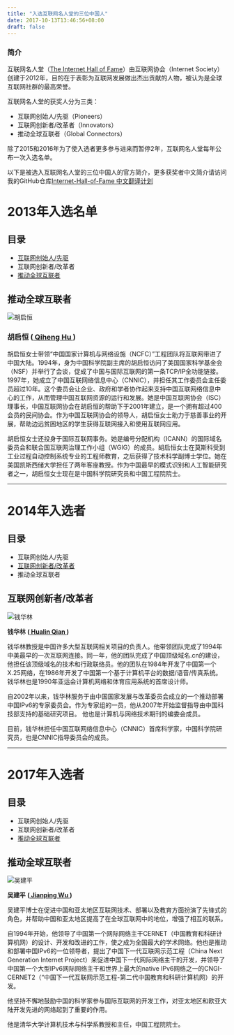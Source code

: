 ```yaml
---
title: "入选互联网名人堂的三位中国人"
date: 2017-10-13T13:46:56+08:00
draft: false
---
```


### 简介 ###
互联网名人堂（[The Internet Hall of Fame](https://www.internethalloffame.org)）由互联网协会（Internet Society）创建于2012年，目的在于表彰为互联网发展做出杰出贡献的人物，被认为是全球互联网社群的最高荣誉。

互联网名人堂的获奖人分为三类：
* 互联网创始人/先驱（Pioneers）
* 互联网创新者/改革者（Innovators）
* 推动全球互联者（Global Connectors）

除了2015和2016年为了使入选者更多参与进来而暂停2年，互联网名人堂每年公布一次入选名单。

以下是被选入互联网名人堂的三位中国人的官方简介，更多获奖者中文简介请访问我的GitHub仓库[Internet-Hall-of-Fame 中文翻译计划](https://github.com/ChaoyueZhao/Internet-Hall-of-Fame)

# 2013年入选名单 #

## 目录 ##

* [互联网创始人/先驱](#互联网创始人/先驱)
* 互联网创新者/改革者
* [推动全球互联者](#推动全球互联者)

## 推动全球互联者 ##

![胡启恒](https://www.internethalloffame.org/sites/default/files/inductees/Qh%20Hu.jpg)

### 胡启恒 ([ Qiheng Hu ](https://www.internethalloffame.org/inductees/qiheng-hu)) ### 


胡启恒女士带领“中国国家计算机与网络设施（NCFC）”工程团队将互联网带进了中国大陆。1994年，身为中国科学院副主席的胡启恒访问了美国国家科学基金会（NSF）并举行了会谈，促成了中国与国际互联网的第一条TCP/IP全功能链接。1997年，她成立了中国互联网络信息中心（CNNIC），并担任其工作委员会主任委员超过10年。这个委员会让企业、政府和学者协作起来支持中国互联网络信息中心的工作，从而管理中国互联网资源的运行和发展。她是中国互联网协会（ISC）理事长，中国互联网协会在胡启恒的帮助下于2001年建立，是一个拥有超过400会员的民间协会。作为中国互联网协会的领导人，胡启恒女士助力于慈善事业的开展，帮助边远贫困地区的学生获得互联网接入和使用互联网应用。

胡启恒女士还投身于国际互联网事务。她是编号分配机构（ICANN）的国际域名委员会和联合国互联网治理工作小组（WGIG）的成员。胡启恒女士在莫斯科受到工业过程自动控制系统专业的工程师教育，之后获得了技术科学副博士学位。她在美国凯斯西储大学担任了两年客座教授。作为中国最早的模式识别和人工智能研究者之一，胡启恒女士现在是中国科学院研究员和中国工程院院士。

***

# 2014年入选者 #

## 目录 ##

* 互联网创始人/先驱
* [互联网创新者/改革者](#互联网创新者/改革者)
* 推动全球互联者

## 互联网创新者/改革者 ##

![钱华林](https://www.internethalloffame.org/sites/default/files/inductees/Hualin_Qian.jpg)

**钱华林** **([ Hualin Qian ](https://www.internethalloffame.org/inductees/hualin-qian))**


钱华林教授是中国许多大型互联网相关项目的负责人。他带领团队完成了1994年中美最早的一次互联网连接。同一年，他的团队完成了中国顶级域名.cn的建设，他担任该顶级域名的技术和行政联络员。他的团队在1984年开发了中国第一个X.25网络，在1986年开发了中国第一个基于计算机平台的数据/语音/传真系统。钱华林也是1990年亚运会计算机网络和体育应用系统的首席设计师。

自2002年以来，钱华林服务于由中国国家发展与改革委员会成立的一个推动部署中国IPv6的专家委员会。作为专家组的一员，他从2007年开始监督指导由中国科技部支持的基础研究项目。 他也是计算机与网络技术期刊的编委会成员。

目前，钱华林担任中国互联网络信息中心（CNNIC）首席科学家，中国科学院研究员，也是CNNIC指导委员会的成员。

***

# 2017年入选者 #


## 目录 ##


* 互联网创始人/先驱
* 互联网创新者/改革者
* [推动全球互联者](#推动全球互联者)


## 推动全球互联者 ##

![吴建平](https://www.internethalloffame.org/sites/default/files/inductees/Jianping%20Wu.png)

**吴建平** **([ Jianping Wu ](https://www.internethalloffame.org/inductees/jianping-wu))**

吴建平博士在促进中国和亚太地区互联网技术、部署以及教育方面扮演了先锋式的角色，并帮助中国和亚太地区提高了在全球互联网中的地位，增强了相互的联系。

自1994年开始，他领导了中国第一个网际网络主干CERNET（中国教育和科研计算机网）的设计、开发和改进的工作，使之成为全国最大的学术网络。他也是推动和部署中国IPv6的一位领导者，提出了中国下一代互联网示范工程（China Next Generation Internet Project）来促进中国下一代网际网络主干的开发，并领导了中国第一个大型IPv6网际网络主干和世界上最大的native IPv6网络之一的CNGI-CERNET2（“中国下一代互联网示范工程-第二代中国教育和科研计算机网）的开发。

他坚持不懈地鼓励中国的科学家参与国际互联网的开发工作，对亚太地区和欧亚大陆开发先进的网络起到了重要的作用。

他是清华大学计算机技术与科学系教授和主任，中国工程院院士。
